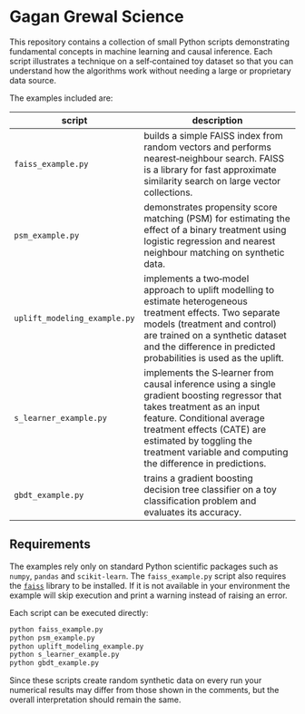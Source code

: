 # Gagan Grewal Science

This repository contains a collection of small Python scripts demonstrating
fundamental concepts in machine learning and causal inference.  Each script
illustrates a technique on a self‑contained toy dataset so that you can
understand how the algorithms work without needing a large or proprietary data
source.

The examples included are:

| script | description |
| --- | --- |
| `faiss_example.py` | builds a simple FAISS index from random vectors and performs nearest‑neighbour search. FAISS is a library for fast approximate similarity search on large vector collections. |
| `psm_example.py` | demonstrates propensity score matching (PSM) for estimating the effect of a binary treatment using logistic regression and nearest neighbour matching on synthetic data. |
| `uplift_modeling_example.py` | implements a two‑model approach to uplift modelling to estimate heterogeneous treatment effects. Two separate models (treatment and control) are trained on a synthetic dataset and the difference in predicted probabilities is used as the uplift. |
| `s_learner_example.py` | implements the S‑learner from causal inference using a single gradient boosting regressor that takes treatment as an input feature.  Conditional average treatment effects (CATE) are estimated by toggling the treatment variable and computing the difference in predictions. |
| `gbdt_example.py` | trains a gradient boosting decision tree classifier on a toy classification problem and evaluates its accuracy. |

## Requirements

The examples rely only on standard Python scientific packages such as
`numpy`, `pandas` and `scikit‑learn`.  The `faiss_example.py` script also
requires the [`faiss`](https://github.com/facebookresearch/faiss) library to be
installed. If it is not available in your environment the example will skip
execution and print a warning instead of raising an error.

Each script can be executed directly:

```bash
python faiss_example.py
python psm_example.py
python uplift_modeling_example.py
python s_learner_example.py
python gbdt_example.py
```

Since these scripts create random synthetic data on every run your numerical
results may differ from those shown in the comments, but the overall
interpretation should remain the same.
